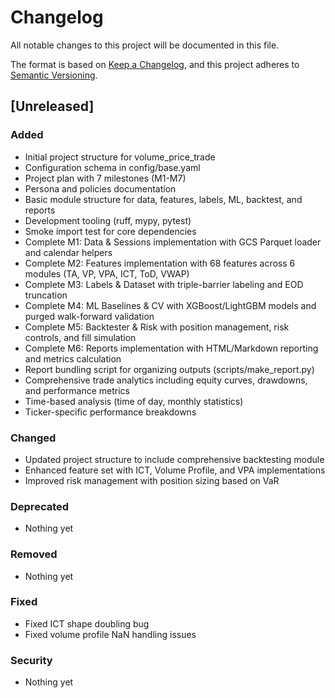 # Changelog

All notable changes to this project will be documented in this file.

The format is based on [Keep a Changelog](https://keepachangelog.com/en/1.0.0/),
and this project adheres to [Semantic Versioning](https://semver.org/spec/v2.0.0.html).

## [Unreleased]

### Added
- Initial project structure for volume_price_trade
- Configuration schema in config/base.yaml
- Project plan with 7 milestones (M1-M7)
- Persona and policies documentation
- Basic module structure for data, features, labels, ML, backtest, and reports
- Development tooling (ruff, mypy, pytest)
- Smoke import test for core dependencies
- Complete M1: Data & Sessions implementation with GCS Parquet loader and calendar helpers
- Complete M2: Features implementation with 68 features across 6 modules (TA, VP, VPA, ICT, ToD, VWAP)
- Complete M3: Labels & Dataset with triple-barrier labeling and EOD truncation
- Complete M4: ML Baselines & CV with XGBoost/LightGBM models and purged walk-forward validation
- Complete M5: Backtester & Risk with position management, risk controls, and fill simulation
- Complete M6: Reports implementation with HTML/Markdown reporting and metrics calculation
- Report bundling script for organizing outputs (scripts/make_report.py)
- Comprehensive trade analytics including equity curves, drawdowns, and performance metrics
- Time-based analysis (time of day, monthly statistics)
- Ticker-specific performance breakdowns

### Changed
- Updated project structure to include comprehensive backtesting module
- Enhanced feature set with ICT, Volume Profile, and VPA implementations
- Improved risk management with position sizing based on VaR

### Deprecated
- Nothing yet

### Removed
- Nothing yet

### Fixed
- Fixed ICT shape doubling bug
- Fixed volume profile NaN handling issues

### Security
- Nothing yet